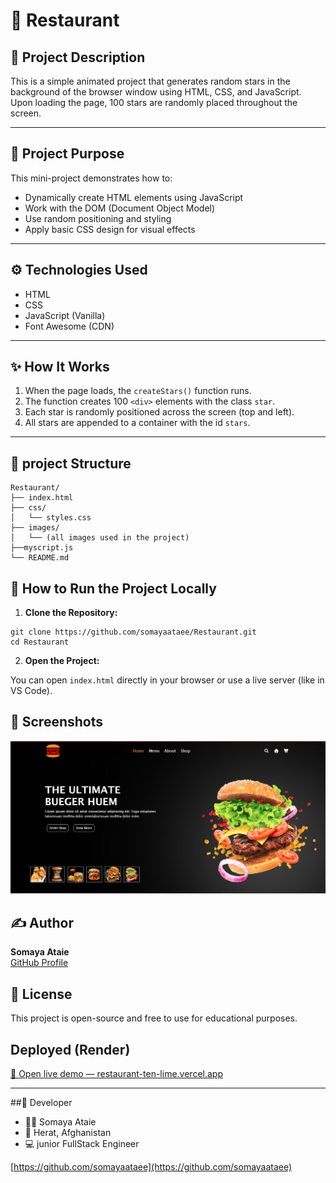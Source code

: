 # 🍔 Restaurant

## 📌 Project Description

This is a simple animated project that generates random stars in the background of the browser window using HTML, CSS, and JavaScript. Upon loading the page, 100 stars are randomly placed throughout the screen.

---

## 🎯 Project Purpose

This mini-project demonstrates how to:
- Dynamically create HTML elements using JavaScript
- Work with the DOM (Document Object Model)
- Use random positioning and styling
- Apply basic CSS design for visual effects

---

## ⚙️ Technologies Used

- HTML
- CSS
- JavaScript (Vanilla) 
- Font Awesome (CDN)

---

## ✨ How It Works

1. When the page loads, the `createStars()` function runs.
2. The function creates 100 `<div>` elements with the class `star`.
3. Each star is randomly positioned across the screen (top and left).
4. All stars are appended to a container with the id `stars`.

---

## 🧪 project Structure

```
Restaurant/
├── index.html
├── css/
│   └── styles.css
├── images/
│   └── (all images used in the project)
├──myscript.js
└── README.md
```

## 🚀 How to Run the Project Locally

1. **Clone the Repository:**

```
git clone https://github.com/somayaataee/Restaurant.git
cd Restaurant
```

2. **Open the Project:**

You can open `index.html` directly in your browser or use a live server (like in VS Code).


## 📸 Screenshots

![Landing Page Desktop](images/screenshot.png)


## ✍️ Author

**Somaya Ataie**  
[GitHub Profile](https://github.com/somayaataee)

## 📄 License

This project is open-source and free to use for educational purposes.

##  Deployed (Render)

[🔗 Open live demo — restaurant-ten-lime.vercel.app](https://restaurant-ten-lime.vercel.app/)



---
##👤 Developer
- 👩‍💻 Somaya Ataie
- 📍 Herat, Afghanistan
- 💻 junior FullStack Engineer

[https://github.com/somayaataee](https://github.com/somayaataee)









